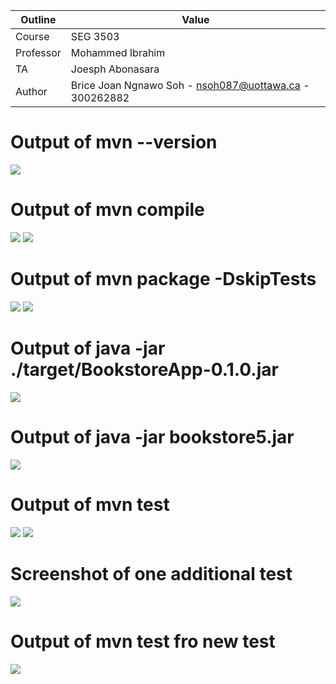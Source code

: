 | Outline | Value |
| ------- | ----- |
| Course | SEG 3503 |
| Professor | Mohammed Ibrahim |
| TA | Joesph Abonasara |
| Author | Brice Joan Ngnawo Soh - nsoh087@uottawa.ca - 300262882 |

<h1>Output of mvn --version</h1>
<img src = images/mvn_version.png/>
<br>
<h1>Output of mvn compile</h1>
<img src = images/mvn_compile1.png/>
<img src = images/mvn_compile2.png/>
<br>
<h1>Output of mvn package -DskipTests</h1>
<img src = images/mvn_DskipTests1.png/>
<img src = images/mvn_DskipTests2.png/>
<br>
<h1>Output of java -jar ./target/BookstoreApp-0.1.0.jar</h1>
<img src = images/bin_run.png/>
<br>
<h1>Output of java -jar bookstore5.jar</h1>
<img src = images/bookstore5.png/>
<br>
<h1>Output of mvn test</h1>
<img src = images/mvn_test1.png/>
<img src = images/mvn_test2.png/>
<br>
<h1>Screenshot of one additional test</h1>
<img src = images/selenium_test.png/>
<br>
<h1>Output of mvn test fro new test</h1>
<img src = images/mvn_output_test.png/>

